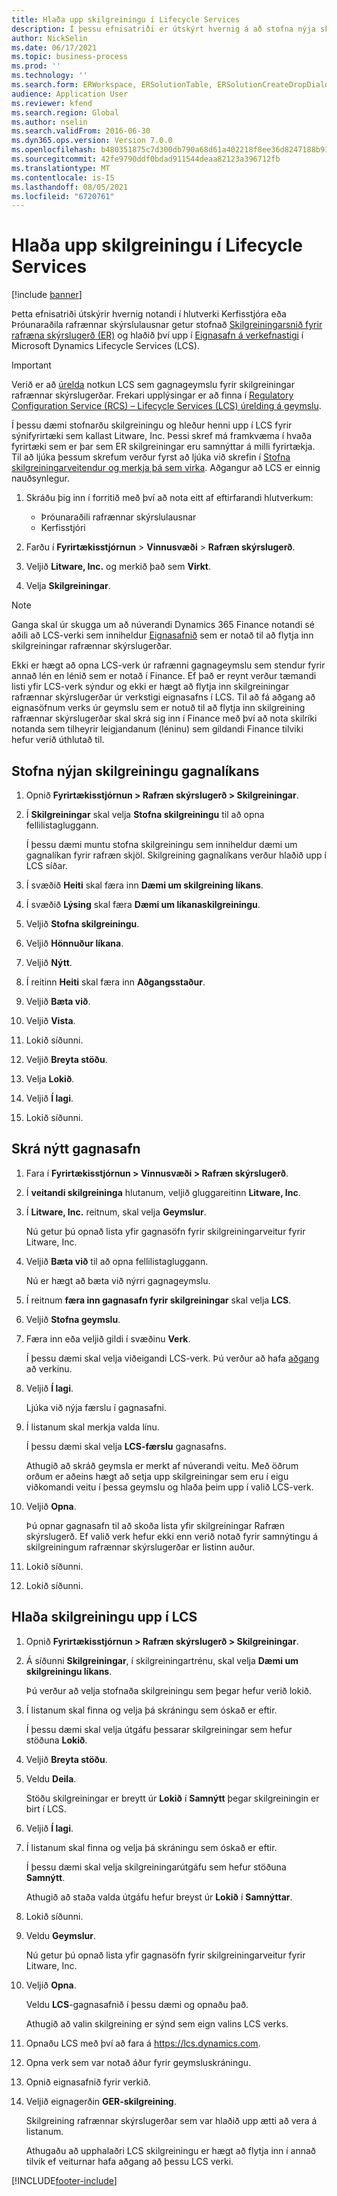 ```yaml
---
title: Hlaða upp skilgreiningu í Lifecycle Services
description: Í þessu efnisatriði er útskýrt hvernig á að stofna nýja skilgreiningu rafrænnar skýrslugerðar og hlaða hana upp í Microsoft Dynamics Lifecycle Services (LCS).
author: NickSelin
ms.date: 06/17/2021
ms.topic: business-process
ms.prod: ''
ms.technology: ''
ms.search.form: ERWorkspace, ERSolutionTable, ERSolutionCreateDropDialog, ERDataModelDesigner, ERDataModelContentsItemCreationDialog, ERSolutionRepositoryTable, ERSolutionRepositoryCreateDropDialog, ERSolutionImport
audience: Application User
ms.reviewer: kfend
ms.search.region: Global
ms.author: nselin
ms.search.validFrom: 2016-06-30
ms.dyn365.ops.version: Version 7.0.0
ms.openlocfilehash: b480351875c7d300db790a68d61a402218f8ee36d8247188b912762f21d035b3
ms.sourcegitcommit: 42fe9790ddf0bdad911544deaa82123a396712fb
ms.translationtype: MT
ms.contentlocale: is-IS
ms.lasthandoff: 08/05/2021
ms.locfileid: "6720761"
---
```

# <a name="upload-a-configuration-into-lifecycle-services"></a>Hlaða upp skilgreiningu í Lifecycle Services

[!include [banner](../../includes/banner.md)]

Þetta efnisatriði útskýrir hvernig notandi í hlutverki Kerfisstjóra eða Þróunaraðila rafrænnar skýrslulausnar getur stofnað [Skilgreiningarsnið fyrir rafræna skýrslugerð (ER)](../general-electronic-reporting.md#Configuration) og hlaðið því upp í [Eignasafn á verkefnastigi](../../lifecycle-services/asset-library.md) í Microsoft Dynamics Lifecycle Services (LCS).

> [!IMPORTANT]
> Verið er að [úrelda](../../../../finance/get-started/removed-deprecated-features-finance.md#features-removed-or-deprecated-in-the-finance-10017-release) notkun LCS sem gagnageymslu fyrir skilgreiningar rafrænnar skýrslugerðar. Frekari upplýsingar er að finna í [Regulatory Configuration Service (RCS) – Lifecycle Services (LCS) úrelding á geymslu](../../../../finance/localizations/rcs-lcs-repo-dep-faq.md).

Í þessu dæmi stofnarðu skilgreiningu og hleður henni upp í LCS fyrir sýnifyrirtæki sem kallast Litware, Inc. Þessi skref má framkvæma í hvaða fyrirtæki sem er þar sem ER skilgreiningar eru samnýttar á milli fyrirtækja. Til að ljúka þessum skrefum verður fyrst að ljúka við skrefin í [Stofna skilgreiningarveitendur og merkja þá sem virka](er-configuration-provider-mark-it-active-2016-11.md). Aðgangur að LCS er einnig nauðsynlegur.

1. Skráðu þig inn í forritið með því að nota eitt af eftirfarandi hlutverkum:

    - Þróunaraðili rafrænnar skýrslulausnar
    - Kerfisstjóri

2. Farðu í **Fyrirtækisstjórnun** \> **Vinnusvæði** \> **Rafræn skýrslugerð**.
3. Veljið **Litware, Inc.** og merkið það sem **Virkt**.
4. Velja **Skilgreiningar**.

<a name="accessconditions"></a>
> [!NOTE]
> Ganga skal úr skugga um að núverandi Dynamics 365 Finance notandi sé aðili að LCS-verki sem inniheldur [Eignasafnið](../../lifecycle-services/asset-library.md#asset-library-support) sem er notað til að flytja inn skilgreiningar rafrænnar skýrslugerðar.
>
> Ekki er hægt að opna LCS-verk úr rafrænni gagnageymslu sem stendur fyrir annað lén en lénið sem er notað í Finance. Ef það er reynt verður tæmandi listi yfir LCS-verk sýndur og ekki er hægt að flytja inn skilgreiningar rafrænnar skýrslugerðar úr verkstigi eignasafns í LCS. Til að fá aðgang að eignasöfnum verks úr geymslu sem er notuð til að flytja inn skilgreining rafrænnar skýrslugerðar skal skrá sig inn í Finance með því að nota skilríki notanda sem tilheyrir leigjandanum (léninu) sem gildandi Finance tilviki hefur verið úthlutað til.

## <a name="create-a-new-data-model-configuration"></a>Stofna nýjan skilgreiningu gagnalíkans

1. Opnið **Fyrirtækisstjórnun \> Rafræn skýrslugerð \> Skilgreiningar**.
2. Í **Skilgreiningar** skal velja **Stofna skilgreiningu** til að opna fellilistagluggann.

    Í þessu dæmi muntu stofna skilgreiningu sem inniheldur dæmi um gagnalíkan fyrir rafræn skjöl. Skilgreining gagnalíkans verður hlaðið upp í LCS síðar.

3. Í svæðið **Heiti** skal færa inn **Dæmi um skilgreining líkans**.
4. Í svæðið **Lýsing** skal færa **Dæmi um líkanaskilgreiningu**.
5. Veljið **Stofna skilgreiningu**.
6. Veljið **Hönnuður líkana**.
7. Veljið **Nýtt**.
8. Í reitinn **Heiti** skal færa inn **Aðgangsstaður**.
9. Veljið **Bæta við**.
10. Veljið **Vista**.
11. Lokið síðunni.
12. Veljið **Breyta stöðu**.
13. Velja **Lokið**.
14. Veljið **Í lagi**.
15. Lokið síðunni.

## <a name="register-a-new-repository"></a>Skrá nýtt gagnasafn

1. Fara í **Fyrirtækisstjórnun \> Vinnusvæði \> Rafræn skýrslugerð**.

2. Í **veitandi skilgreininga** hlutanum, veljið gluggareitinn **Litware, Inc**.

3. Í **Litware, Inc.** reitnum, skal velja **Geymslur**.

    Nú getur þú opnað lista yfir gagnasöfn fyrir skilgreiningarveitur fyrir Litware, Inc.

4. Veljið **Bæta við** til að opna fellilistagluggann.

    Nú er hægt að bæta við nýrri gagnageymslu.

5. Í reitnum **færa inn gagnasafn fyrir skilgreiningar** skal velja **LCS**.
6. Veljið **Stofna geymslu**.
7. Færa inn eða veljið gildi í svæðinu **Verk**.

    Í þessu dæmi skal velja viðeigandi LCS-verk. Þú verður að hafa [aðgang](#accessconditions) að verkinu.

8. Veljið **Í lagi**.

    Ljúka við nýja færslu í gagnasafni.

9. Í listanum skal merkja valda línu.

    Í þessu dæmi skal velja **LCS-færslu** gagnasafns.

    Athugið að skráð geymsla er merkt af núverandi veitu. Með öðrum orðum er aðeins hægt að setja upp skilgreiningar sem eru í eigu viðkomandi veitu í þessa geymslu og hlaða þeim upp í valið LCS-verk.

10. Veljið **Opna**.

    Þú opnar gagnasafn til að skoða lista yfir skilgreiningar Rafræn skýrslugerð. Ef valið verk hefur ekki enn verið notað fyrir samnýtingu á skilgreiningum rafrænnar skýrslugerðar er listinn auður.

11. Lokið síðunni.
12. Lokið síðunni.

## <a name="upload-a-configuration-into-lcs"></a>Hlaða skilgreiningu upp í LCS

1. Opnið **Fyrirtækisstjórnun \> Rafræn skýrslugerð \> Skilgreiningar**.
2. Á síðunni **Skilgreiningar**, í skilgreiningartrénu, skal velja **Dæmi um skilgreiningu líkans**.

    Þú verður að velja stofnaða skilgreiningu sem þegar hefur verið lokið.

3. Í listanum skal finna og velja þá skráningu sem óskað er eftir.

    Í þessu dæmi skal velja útgáfu þessarar skilgreiningar sem hefur stöðuna **Lokið**.

4. Veljið **Breyta stöðu**.
5. Veldu **Deila**.

    Stöðu skilgreiningar er breytt úr **Lokið** í **Samnýtt** þegar skilgreiningin er birt í LCS.

6. Veljið **Í lagi**.
7. Í listanum skal finna og velja þá skráningu sem óskað er eftir.

    Í þessu dæmi skal velja skilgreiningarútgáfu sem hefur stöðuna **Samnýtt**.

    Athugið að staða valda útgáfu hefur breyst úr **Lokið** í **Samnýttar**.

8. Lokið síðunni.
9. Veldu **Geymslur**.

    Nú getur þú opnað lista yfir gagnasöfn fyrir skilgreiningarveitur fyrir Litware, Inc.

10. Veljið **Opna**.

    Veldu **LCS**-gagnasafnið í þessu dæmi og opnaðu það.

    Athugið að valin skilgreining er sýnd sem eign valins LCS verks.

11. Opnaðu LCS með því að fara á <https://lcs.dynamics.com>.
12. Opna verk sem var notað áður fyrir geymsluskráningu.
13. Opnið eignasafnið fyrir verkið.
14. Veljið eignagerðin **GER-skilgreining**.

    Skilgreining rafrænnar skýrslugerðar sem var hlaðið upp ætti að vera á listanum.

    Athugaðu að upphalaðri LCS skilgreiningu er hægt að flytja inn í annað tilvik ef veiturnar hafa aðgang að þessu LCS verki.


[!INCLUDE[footer-include](../../../../includes/footer-banner.md)]
